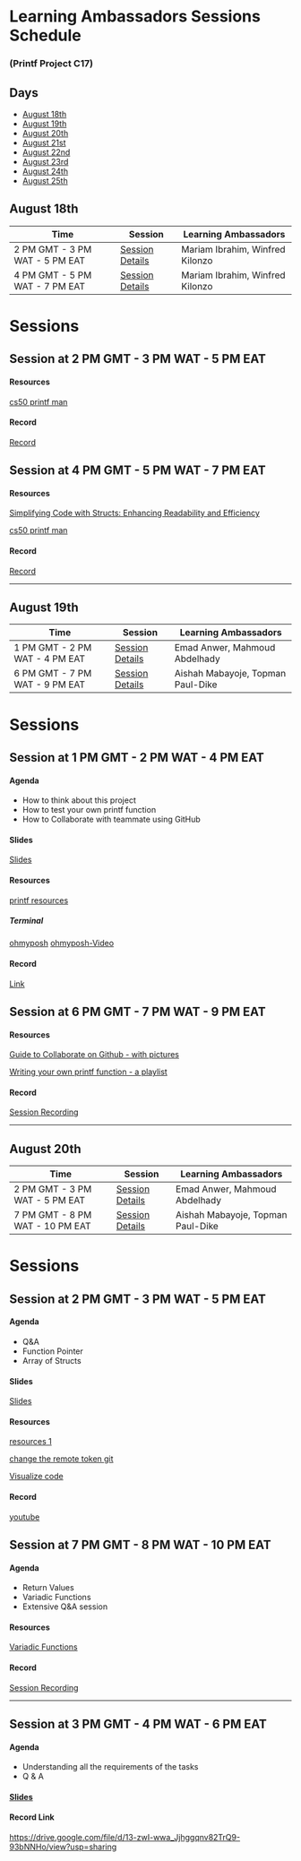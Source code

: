 # Learning Ambassadors Sessions Schedule 
### (Printf Project C17)


## Days
- [August 18th](#august-18th)
- [August 19th](#august-19th)
- [August 20th](#august-20th)
- [August 21st](#august-21st)
- [August 22nd](#august-22nd)
- [August 23rd](#august-23rd)
- [August 24th](#august-24th)
- [August 25th](#august-25th)


## August 18th

| Time                             | Session                             | Learning Ambassadors   |
|----------------------------------|-------------------------------------|------------------------|
| 2 PM GMT - 3 PM WAT - 5 PM EAT | [Session Details](#session-at-2-pm-gmt---3-pm-wat---5-pm-eat) | Mariam Ibrahim, Winfred Kilonzo |
| 4 PM GMT - 5 PM WAT - 7 PM EAT | [Session Details](#session-at-4-pm-gmt---5-pm-wat---7-pm-eat) | Mariam Ibrahim, Winfred Kilonzo |

# Sessions
## Session at 2 PM GMT - 3 PM WAT - 5 PM EAT

#### Resources
[cs50 printf man](https://manual.cs50.io/3/printf)

#### Record
[Record](https://www.youtube.com/watch?v=g8wMYEVPdmY&ab_channel=MariamIbrahim)

## Session at 4 PM GMT - 5 PM WAT - 7 PM EAT

#### Resources
[Simplifying Code with Structs: Enhancing Readability and Efficiency](https://medium.com/@lovelymariafever/simplifying-code-with-structs-enhancing-readability-and-efficiency-615d6b4c8aa4)

[cs50 printf man](https://manual.cs50.io/3/printf)

#### Record
[Record](https://youtu.be/kFsGFgCdZSk)

***
## August 19th
| Time                             | Session                             | Learning Ambassadors   |
|----------------------------------|-------------------------------------|------------------------|
| 1 PM GMT - 2 PM WAT - 4 PM EAT | [Session Details](#session-at-1-pm-gmt---2-pm-wat---4-pm-eat) | Emad Anwer, Mahmoud Abdelhady |
| 6 PM GMT - 7 PM WAT - 9 PM EAT | [Session Details](#session-at-6-pm-gmt---7-pm-wat---9-pm-eat) | Aishah Mabayoje, Topman Paul-Dike |

# Sessions
## Session at 1 PM GMT - 2 PM WAT - 4 PM EAT

#### Agenda
- How to think about this project
- How to test your own printf function 
- How to Collaborate with teammate using GitHub 


#### Slides
[Slides](https://docs.google.com/presentation/d/1AfWoSCV3OpRB9bn3c3WbpVWrJz2GVZPXuReZeazUtKQ/edit#slide=id.p1)

#### Resources
[printf resources](https://alx-feb-resources.notion.site/Month-1-b35434939a8f4a88a980081ade149c40#02f90ae5de174c34a52e2ea7af9a8b71)
##### Terminal
[ohmyposh](https://ohmyposh.dev/)
[ohmyposh-Video](https://www.youtube.com/watch?v=2LEnBXH8xV0&ab_channel=TroubleChute)

#### Record
[Link](https://youtu.be/s6z0Saa_sIw)

## Session at 6 PM GMT - 7 PM WAT - 9 PM EAT

#### Resources
[Guide to Collaborate on Github - with pictures](https://docs.google.com/document/d/1UObHlvmNMEakiw086eC4RnsHSitw4DtvvrIB2yo_o5g/edit?usp=sharing)

[Writing your own printf function - a playlist](https://www.youtube.com/playlist?list=PLU10dryLOLEGFF4ds1a9SQe5uhMLoCHb3)

#### Record
[Session Recording](https://youtu.be/bj9F--hWp98)

***

## August 20th
| Time                             | Session                             | Learning Ambassadors   |
|----------------------------------|-------------------------------------|------------------------|
| 2 PM GMT - 3 PM WAT - 5 PM EAT | [Session Details](#session-at-2-pm-gmt---3-pm-wat---5-pm-eat) | Emad Anwer, Mahmoud Abdelhady |
| 7 PM GMT - 8 PM WAT - 10 PM EAT | [Session Details](#session-at-7-pm-gmt---8-pm-wat---10-pm-eat) | Aishah Mabayoje, Topman Paul-Dike |

# Sessions
## Session at 2 PM GMT - 3 PM WAT - 5 PM EAT

#### Agenda
- Q&A
- Function Pointer
- Array of Structs

#### Slides
[Slides](https://docs.google.com/presentation/d/1E0qzLBZaYNWUWY6F7xSGaosioR31gncTWrk2ujljjTw/edit?usp=sharing)

#### Resources
[resources 1](https://medium.com/geekculture/how-to-change-your-github-remote-authentication-from-username-password-to-personal-access-token-64e527a766cf)

[change the remote token git](https://alx-feb-resources.notion.site/Month-1-b35434939a8f4a88a980081ade149c40#02f90ae5de174c34a52e2ea7af9a8b71)

[Visualize code](https://pythontutor.com/render.html#mode=display)

#### Record
[youtube](https://youtu.be/xlDoHWbUDJA)

## Session at 7 PM GMT - 8 PM WAT - 10 PM EAT

#### Agenda
- Return Values
- Variadic Functions 
- Extensive Q&A session

#### Resources
[Variadic Functions](https://en.cppreference.com/w/c/variadic#:~:text=Variadic%20functions%20are%20functions%20)

#### Record
[Session Recording](https://youtu.be/FCK7GHjgEgA)

***
<!--
## August 21st
| Time                             | Session                             | Learning Ambassadors   |
|----------------------------------|-------------------------------------|------------------------|
| 7 PM GMT - 8 PM WAT - 10 PM EAT | [Session Details](#session-at-7-pm-gmt---8-pm-wat---10-pm-eat) | Emad Anwer, Mahmoud Abdelhady |
| 3 PM GMT - 4 PM WAT - 6PM EAT   | [Session Details](Session at 3 PM GMT - 4 PM WAT - 6 PM EAT)   | Leonard Odoi, Abena Pomaa Oppong|
# Sessions
## Session at 7 PM GMT - 8 PM WAT - 10 PM EAT

#### Agenda
- 
- 
- 
- 

#### Slides
[Slides]()

#### Resources
[resources 1]()

[resources 2]()

#### Record
[SOON]()

-->

## Session at 3 PM GMT - 4 PM WAT - 6 PM EAT

#### Agenda
- Understanding all the requirements of the tasks
- Q & A

#### [Slides](https://docs.google.com/presentation/d/1CwXWTeWueNXy9NeA6t-nTBDIlog_qxPI/edit?usp=sharing&ouid=114295522366320278838&rtpof=true&sd=true)

#### Record Link
https://drive.google.com/file/d/13-zwI-wwa_Jjhggqnv82TrQ9-93bNNHo/view?usp=sharing




<!--
***

## August 22nd
| Time                             | Session                             | Learning Ambassadors   |
|----------------------------------|-------------------------------------|------------------------|
|   | [Session Details]() |  |

# Sessions

***
## August 23rd
| Time                             | Session                             | Learning Ambassadors   |
|----------------------------------|-------------------------------------|------------------------|
|   | [Session Details]() |  |

# Sessions

***

## August 24th
| Time                             | Session                             | Learning Ambassadors   |
|----------------------------------|-------------------------------------|------------------------|
|   | [Session Details]() |  |

# Sessions

***

## August 25th
| Time                             | Session                             | Learning Ambassadors   |
|----------------------------------|-------------------------------------|------------------------|
|   | [Session Details]() |  |

# Sessions

***
-->
